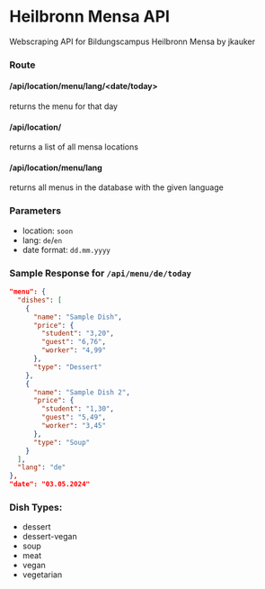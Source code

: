 # Heilbronn Mensa API
Webscraping API for Bildungscampus Heilbronn Mensa by jkauker

### Route
#### /api/location/menu/lang/<date/today>
returns the menu for that day
#### /api/location/
returns a list of all mensa locations
#### /api/location/menu/lang
returns all menus in the database with the given language

### Parameters
- location: `soon`
- lang: `de`/`en`
- date format: `dd.mm.yyyy`

### Sample Response for `/api/menu/de/today`
```json
"menu": {
  "dishes": [
    {
      "name": "Sample Dish",
      "price": {
        "student": "3,20",
        "guest": "6,76",
        "worker": "4,99"
      },
      "type": "Dessert"
    },
    {
      "name": "Sample Dish 2",
      "price": {
        "student": "1,30",
        "guest": "5,49",
        "worker": "3,45"
      },
      "type": "Soup"
    }
  ],
  "lang": "de"
},
"date": "03.05.2024"
```

### Dish Types:
- dessert
- dessert-vegan
- soup
- meat
- vegan
- vegetarian

